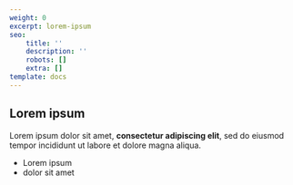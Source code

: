 ```yaml
---
weight: 0
excerpt: lorem-ipsum
seo:
    title: ''
    description: ''
    robots: []
    extra: []
template: docs
---
```


## Lorem ipsum

Lorem ipsum dolor sit amet, **consectetur adipiscing elit**, sed do eiusmod tempor incididunt ut labore et dolore magna aliqua.

-   Lorem ipsum
-   dolor sit amet
